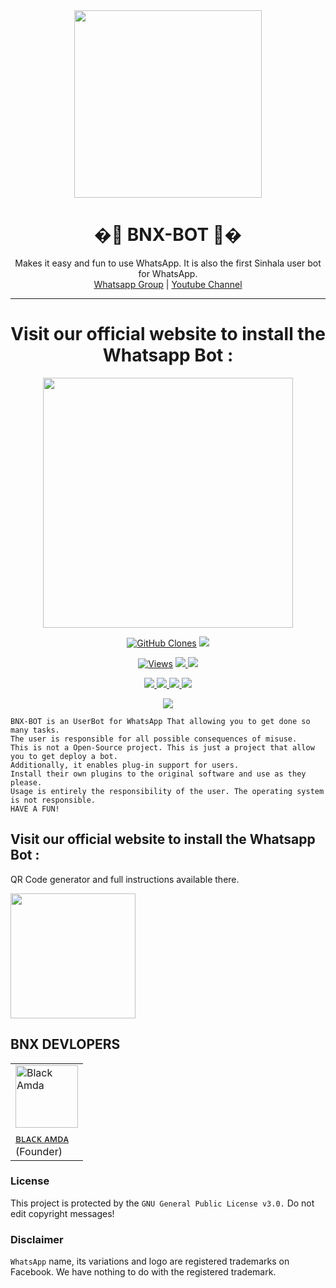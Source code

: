 <div align="center">
  <img src="https://media1.tenor.com/images/18649b288a194f2aaf94bf43da2921e0/tenor.gif?itemid=23630269" width="300" height="300">
  <h1>�💎 BNX-BOT 💎�</h1>
</div>
<p align="center">
    Makes it easy and fun to use WhatsApp. It is also the first Sinhala user bot for WhatsApp.
    <br>
        <a href="https://chat.whatsapp.com/JXXlZP4uxyWDmrZvBn1G2f">Whatsapp Group</a> |
        <a href="https://www.youtube.com/channel/UCVTmh1k-Of3tmHeAk6_3EZw">Youtube Channel</a>
    <br>
</p>

----
<div align="center">
	<h1>Visit our official website to install the Whatsapp Bot :</h1>
	<a href="https://www.amdaniwasa.com">
<img src="https://images.squarespace-cdn.com/content/v1/580515742e69cfedd1fbef58/1525386767826-Z6T2PAXQD6PZJFNGY14U/ke17ZwdGBToddI8pDm48kGzbt7cz3CKX9Rsta-RdWeJZw-zPPgdn4jUwVcJE1ZvWQUxwkmyExglNqGp0IvTJZUJFbgE-7XRK3dMEBRBhUpwXPcCdCfJzTjuw7eD5qoJaUvNnrlJ7-JqE3xnP9OqaaXMr3zNNd3H5Lklmgn1mB80/getbutton.png" width="400"></br></a>
</div>

<p align="center">
  <a href="https://github.com/BlackAmda/QueenAmdi"><img alt="GitHub Clones" src="https://img.shields.io/badge/dynamic/json?style=flat-square&label=Docker pulls&query=count&url=https://github.com/agentnox/adadafafafaf/blob/main/automated_repo.json?raw=True&logo=github"></a>
  
  </a>
  <a href="https://github.com/BlackAmda/QueenAmdi">
    <img src="https://img.shields.io/docker/image-size/fusuf/whatsasena?style=flat-square&logo=github&label=Image Size">
    
  </a>
</p>

<p align="center">

  <a href="https://github.com/BlackAmda/QueenAmdi">
    <img src="https://hits.seeyoufarm.com/api/count/incr/badge.svg?url=https%3A%2F%2Fgithub.com%2FBlackAmda%2FQueenAmdi&count_bg=%2379C83D&title_bg=%23555555&icon=gitpod.svg&icon_color=%23E7E7E7&title=Views&edge_flat=false" alt="Views"/></a>
  
  </a>
  <a href="https://github.com/BlackAmda/QueenAmdi/fork">
    <img src="https://img.shields.io/github/forks/BlackAmda/QueenAmdi?label=Fork&style=social">
    
  </a>
  <a href="https://github.com/BlackAmda/QueenAmdi/stargazers">
    <img src="https://img.shields.io/github/stars/BlackAmda/QueenAmdi?style=social">
  </a>
</p>

<p align="center">
  <a href="httsp://github.com/BlackAmda/QueenAmdi">
    <img src="https://img.shields.io/github/repo-size/BlackAmda/QueenAmdi?color=purple&label=Repo%20Size&style=plastic">

  </a>
  <a href="httsp://github.com/BlackAmda/QueenAmdi">
    <img src="https://img.shields.io/github/license/BlackAmda/QueenAmdi?color=purple&label=License&style=plastic">

  </a>
  <a href="httsp://github.com/BlackAmda/QueenAmdi">
    <img src="https://img.shields.io/github/languages/top/BlackAmda/QueenAmdi?color=purple&label=Javascript&style=plastic">

  </a>
  <a href="httsp://github.com/BlackAmda/QueenAmdi">
    <img src="https://img.shields.io/static/v1?label=Author&message=Black%20Amda&color=purple&style=plastic">

  </a>
  </p>
 <p align="center">
  <a href="https://wa.me/94757405652">
    <img src="https://img.shields.io/badge/Contact%20Me%20On%20Whatsapp-Queen%20Amdi%20Bot-purple&style=plastic">

  </a>
</p>

```
BNX-BOT is an UserBot for WhatsApp That allowing you to get done so many tasks.
The user is responsible for all possible consequences of misuse.
This is not a Open-Source project. This is just a project that allow you to get deploy a bot.
Additionally, it enables plug-in support for users.
Install their own plugins to the original software and use as they please.
Usage is entirely the responsibility of the user. The operating system is not responsible.
HAVE A FUN!
```

## Visit our official website to install the Whatsapp Bot :
QR Code generator and full instructions available there.
<div>
	<a href="https://www.amdaniwasa.com">
<img src="https://i.ibb.co/dr27VyW/59060c190cbeef0acff9a657.png" width="200"></br></a>
</div>

## BNX DEVLOPERS
<table>
										<tbody>
											<tr>
												<td><a href="httsp://github.com/BlackAmda/"><img src="https://amdaniwasa.com/images/AMDA.jpg" width="100" height="100" alt="Black Amda"></a></td>
</tr>
											<tr>
												<td><a href="https://www.youtube.com/channel/UCZx8U1EU95-Wn9mH4dn15vQ">ʙʟᴀᴄᴋ ᴀᴍᴅᴀ</a></br>(Founder)</td>
											</tbody>
									</table>
											
### License
This project is protected by the `GNU General Public License v3.0.`
Do not edit copyright messages!

### Disclaimer
`WhatsApp` name, its variations and logo are registered trademarks on Facebook. We have nothing to do with the registered trademark.
